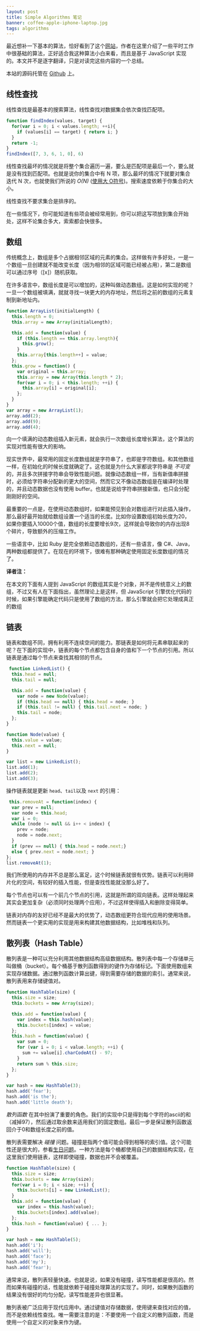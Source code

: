 ```yaml
---
layout: post
title: Simple Algorithms 笔记
banner: coffee-apple-iphone-laptop.jpg
tags: algorithms
---
```


最近想补一下基本的算法，恰好看到了这个[网站](http://algorithms.openmymind.net/)，作者在这里介绍了一些平时工作中很基础的算法，正好适合我这种算法小白来看，而且是基于 JavaScript 实现的。本文并不是逐字翻译，只是对读完这些内容的一个总结。

本站的源码托管在 [Github](https://github.com/karlseguin/Algorithms) 上。


## 线性查找

线性查找是最基本的搜索算法，线性查找对数据集合依次查找匹配项。

```js
function findIndex(values, target) {
  for(var i = 0; i < values.length; ++i){
    if (values[i] == target) { return i; }
  }
  return -1;
}
findIndex([7, 3, 6, 1, 0], 6)
```

线性查找最坏的情况就是将整个集合遍历一遍，要么是匹配项是最后一个，要么就是没有找到匹配项。也就是说你的集合中有 N 项，那么最坏的情况下就要对集合迭代 N 次，也就使我们所说的 *O(N)* ([使用大 O符号](http://en.wikipedia.org/wiki/Big_O_notation))。搜索速度依赖于你集合的大小。

线性查找不要求集合是排序的。

在一些情况下，你可能知道有些项会被经常用到，你可以把这写项放到集合开始处，这样不论集合多大，索索都会快很多。

## 数组

传统概念上，数组是多个占据相邻区域的元素的集合。这样做有许多好处，一是一个数组一旦创建就不能改变长度（因为相邻的区域可能已经被占用），第二是数组可以通过序号（[x]）随机获取。

在许多语言中，数组长度是可以增加的，这种叫做动态数组。这是如何实现的呢？一旦一个数组被填满，就就寻找一块更大的内存地址，然后将之前的数组的元素复制到新地址内。

```js
function ArrayList(initialLength) {
  this.length = 0;
  this.array = new Array(initialLength);

  this.add = function(value) {
    if (this.length == this.array.length){
      this.grow();
    }
    this.array[this.length++] = value;
  };
  this.grow = function() {
    var original = this.array;
    this.array = new Array(this.length * 2);
    for(var i = 0; i < this.length; ++i) {
      this.array[i] = original[i];
    };
  }
}
var array = new ArrayList(1);
array.add(2);
array.add(9);
array.add(4);
```

向一个填满的动态数组插入新元素，就会执行一次数组长度增长算法，这个算法的实现对性能有很大的影响。

现实世界中，最常用的固定长度数组就是字符串了，也即是字符数组。和其他数组一样，在初始化的时候长度就确定了。这也就是为什么大家都说字符串是 *不可变* 的，并且多次拼接字符串会导致性能问题。就像动态数组一样，当有新值串拼接时，必须给字符串分配新的更大的空间，然而它又不像动态数组是在编译时处理的，并且动态数据也没有使用 buffer。也就是说给字符串拼接新值，也只会分配刚刚好的空间。

最重要的一点是，在使用动态数组时，如果能预见到会对数组进行对此插入操作，那么最好最开始就给数组设置一个适当的长度。比如你设置数组初始长度为20，如果你要插入10000个值，数组的长度要增长9次，这样就会导致你的内存出现8个碎片，导致额外的压缩工作。

一些语言中，比如 Ruby 是完全依赖动态数组的，还有一些语言，像 C#、Java，两种数组都提供了。在现在的环境下，很难有那种确定使用固定长度数组的情况了。

**译者注：**

在本文的下面有人提到 JavaScript 的数组其实是个对象，并不是传统意义上的数组，不过又有人在下面指出，虽然理论上是这样，但 JavaScript 引擎优化代码的时候，如果引擎能确定代码只是使用了数组的方法，那么引擎就会把它处理成真正的数组

## 链表

链表和数组不同，拥有利用不连续空间的能力。那链表是如何将元素串联起来的呢？在下面的实现中，链表的每个节点都包含自身的值和下一个节点的引用。所以链表是通过每个节点来查找其相邻的节点。

```js
 function LinkedList() {
  this.head = null;
  this.tail = null;

  this.add = function(value) {
    var node = new Node(value);
    if (this.head == null) { this.head = node; }
    if (this.tail != null) { this.tail.next = node; }
    this.tail = node;
  };
}

function Node(value) {
  this.value = value;
  this.next = null;
}

var list = new LinkedList();
list.add(1);
list.add(2);
list.add(3);
```

操作链表就是更新 `head`、`tail`以及 `next` 的引用：

```js
 this.removeAt = function(index) {
  var prev = null;
  var node = this.head;
  var i = 0;
  while (node != null && i++ < index) {
    prev = node;
    node = node.next;
  }
  if (prev == null) { this.head = node.next;}
  else { prev.next = node.next; }
};
list.removeAt(1);
```

我们所使用的内存并不总是那么富足，这个时候链表就很有优势。链表可以利用碎片化的空间，有较好的插入性能，但是查找性能就没那么好了。

每个节点也可以有一个前几个节点的引用，这就是所谓的双向链表。这样处理起来其实会更加复杂（必须同时处理两个应用），不过这样使得插入和删除变得简单。

链表对内存的友好已经不是最大的优势了，动态数组更符合现代应用的使用场景。然而链表一个更实用的实现是用来构建其他数据结构，比如堆栈和队列。

## 散列表（Hash Table）

散列表是一种可以充分利用其他数据结构高级数据结构。散列表中每一个存储单元叫做桶（bucket）。每个桶基于散列函数得到的键作为存储标记。下面使用数组来实现存储数据。通过散列函数计算出键，得到需要存储的数据的索引。通常来说，散列表用来存储键值对。

```js
function HashTable(size) {
  this.size = size;
  this.buckets = new Array(size);

  this.add = function(value) {
    var index = this.hash(value);
    this.buckets[index] = value;
  };
  this.hash = function(value) {
    var sum = 0;
    for (var i = 0; i < value.length; ++i) {
      sum += value[i].charCodeAt() - 97;
    }
    return sum % this.size;
  };
}

var hash = new HashTable(3);
hash.add('fear');
hash.add('is the');
hash.add('little death');
```

*散列函数* 在其中扮演了重要的角色。我们的实现中只是得到每个字符的ascii的和（减掉97），然后通过取余数来适用我们的固定数组。最后一步是保证散列函数返回介于0和数组长度之前的值。

散列表需要解决 *碰撞* 问题。碰撞是指两个值可能会得到相等的索引值。这个可能性还是很大的，参看[生日问题](http://en.wikipedia.org/wiki/Birthday_problem)。一种方法是每个桶都使用自己的数据结构实现，在这里我们使用链表，这样即使碰撞，数据也并不会被覆盖。

```js
function HashTable(size) {
  this.size = size;
  this.buckets = new Array(size);
  for(var i = 0; i < size; ++i) {
    this.buckets[i] = new LinkedList();
  }
  this.add = function(value) {
    var index = this.hash(value);
    this.buckets[index].add(value);
  };
  this.hash = function(value) { ... };
}

var hash = new HashTable(5);
hash.add('i');
hash.add('will');
hash.add('face');
hash.add('my');
hash.add('fear');
```

通常来说，散列表轻量快速。也就是说，如果没有碰撞，读写性能都是很高的。然而如果有碰撞的话，性能就依赖于碰撞处理算法的实现了。同时，如果散列函数的结果没有很好的均匀分配，读写性能差异也很显著。

散列表被广泛应用于现代应用中。通过键值对存储数据，使用键来查找对应的值，而不是依赖线性查找。唯一需要注意的是：不要使用一个自定义的散列函数，而是使用一个自定义的对象来作为键。












